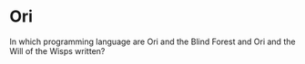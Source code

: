 # Ori

In which programming language are Ori and the Blind Forest and Ori and the Will of the Wisps written?
